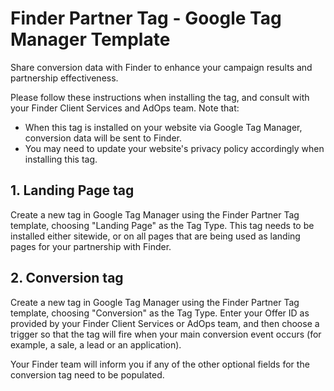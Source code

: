 # Finder Partner Tag - Google Tag Manager Template

Share conversion data with Finder to enhance your campaign results and partnership effectiveness.

Please follow these instructions when installing the tag, and consult with your Finder Client Services and AdOps team. Note that:
- When this tag is installed on your website via Google Tag Manager, conversion data will be sent to Finder.
- You may need to update your website's privacy policy accordingly when installing this tag.

## 1. Landing Page tag
Create a new tag in Google Tag Manager using the Finder Partner Tag template, choosing "Landing Page" as the Tag Type. This tag needs to be installed either sitewide, or on all pages that are being used as landing pages for your partnership with Finder.

## 2. Conversion tag
Create a new tag in Google Tag Manager using the Finder Partner Tag template, choosing "Conversion" as the Tag Type. Enter your Offer ID as provided by your Finder Client Services or AdOps team, and then choose a trigger so that the tag will fire when your main conversion event occurs (for example, a sale, a lead or an application).

Your Finder team will inform you if any of the other optional fields for the conversion tag need to be populated.
